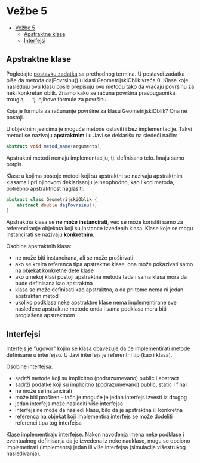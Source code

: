 # Vežbe 5

- [Vežbe 5](#vežbe-5)
  - [Apstraktne klase](#apstraktne-klase)
  - [Interfejsi](#interfejsi)

## Apstraktne klase

Pogledajte [postavku zadatka](https://imi.pmf.kg.ac.rs/moodle/pluginfile.php/22130/mod_resource/content/1/Zadatak%20-%20ve%C5%BEbe.pdf) sa prethodnog termina. U postavci zadatka piše da metoda dajPovrsinu() u klasi GeometrijskiOblik vraća 0. Klase koje nasleđuju ovu klasu posle prepisuju ovu metodu tako da vraćaju površinu za neki konkretan oblik. Znamo kako se računa površina pravougaonika, trougla, ... tj. njihove formule za površinu.  

Koja je formula za računanje površine za klasu GeometrijskiOblik? Ona ne postoji.

U objektnim jezicima je moguće metode ostaviti i bez implementacije. Takvi metodi se nazivaju **apstraktnim** i u
Javi se deklarišu na sledeći način:  

```java
abstract void metod_name(arguments);
```

Apstraktni metodi nemaju implementaciju,
tj. definisano telo. Imaju samo potpis.

Klase u kojima postoje metodi koji su apstraktni se nazivaju apstraktnim klasama i pri njihovom deklarisanju je
neophodno, kao i kod metoda, potrebno apstraktnost naglasiti.

```java
abstract class GeometrijskiOblik {
    abstract double dajPovrsinu();
}
```

Apstraktna klasa se **ne može instancirati**, već se može koristiti samo za referenciranje objekata koji su instance izvedenih klasa. Klase koje se mogu instancirati se nazivaju **konkretnim**.

Osobine apstraktnih klasa:

- ne može biti instancirana, ali se može proširivati
- ako se kreira referenca tipa apstraktne klase, ona može pokazivati samo na objekat konkretne dete klase
- ako u nekoj klasi postoji apstraktna metoda tada i sama klasa mora da bude definisana kao apstraktna
- klasa se može definisati kao apstraktna, a da pri tome nema ni jedan apstraktan metod
- ukoliko podklasa neke apstraktne klase nema implementirane sve nasleđene apstraktne metode onda i sama
podklasa mora biti proglašena apstraktnom

## Interfejsi

Interfejs je "ugovor" kojim se klasa obavezuje da će implementirati metode definisane u interfejsu. U Javi interfejs je referentni tip (kao i klasa).

Osobine interfejsa:

- sadrži
metode koji su implicitno (podrazumevano) public i abstract
- sadrži podatke koji su implicitno (podrazumevano) public, static i final
- ne može se instancirati
- može biti proširen – tačnije moguće je jedan interfejs izvesti iz drugog
- jedan interfejs može naslediti više interfejsa
- interfejs ne može da nasledi klasu, bilo da je apstraktna ili konkretna
- referenca na objekat koji implementira interfejs se može dodeliti referenci tipa tog interfejsa

Klase implementiraju interfejse.
Nakon navođenja imena neke podklase i eventualnog definisanja da je izvedena iz neke nadklase, mogu se
opciono implemetirati (implements) jedan ili više interfejsa (simulacija višestrukog nasleđivanja).
